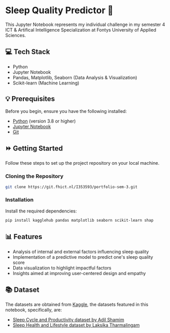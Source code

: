 # Sleep Quality Predictor :crystal_ball:

This Jupyter Notebook represents my individual challenge in my semester 4 ICT & Artifical Intelligence Specialization at Fontys University of Applied Sciences.

## :computer: Tech Stack
- Python
- Jupyter Notebook
- Pandas, Matplotlib, Seaborn (Data Analysis & Visualization)
- Scikit-learn (Machine Learning)

## :bulb: Prerequisites

Before you begin, ensure you have the following installed: 
- [Python](https://www.python.org/) (version 3.8 or higher) 
- [Jupyter Notebook](https://jupyter.org/install)
- [Git](https://git-scm.com/)


## :fast_forward: Getting Started

Follow these steps to set up the project repository on your local machine.

### Cloning the Repository
```bash
git clone https://git.fhict.nl/I353593/portfolio-sem-3.git
```

### Installation
Install the required dependencies:

```bash
pip install kagglehub pandas matplotlib seaborn scikit-learn shap
```

## :bar_chart: Features
- Analysis of internal and external factors influencing sleep quality
- Implementation of a predictive model to predict one's sleep quality score
- Data visualization to highlight impactful factors
- Insights aimed at improving user-centered design and empathy

## :books: Dataset
The datasets are obtained from [Kaggle](https://www.kaggle.com/datasets), the datasets featured in this notebook, specifically, are:
- [Sleep Cycle and Productivity dataset by Adil Shamim](https://www.kaggle.com/datasets/adilshamim8/sleep-cycle-and-productivity/data)
- [Sleep Health and Lifestyle dataset by Laksika Tharmalingam](https://www.kaggle.com/datasets/uom190346a/sleep-health-and-lifestyle-dataset/data)